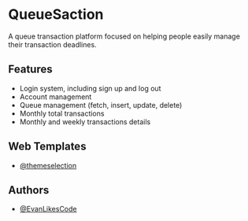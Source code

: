 
# QueueSaction

A queue transaction platform focused on helping people easily manage their transaction deadlines.


## Features

- Login system, including sign up and log out
- Account management
- Queue management (fetch, insert, update, delete)
- Monthly total transactions
- Monthly and weekly transactions details


## Web Templates
- [@themeselection](https://github.com/themeselection/sneat-bootstrap-html-admin-template-free)


## Authors

- [@EvanLikesCode](https://github.com/Evanlikescode/)

